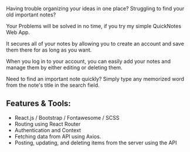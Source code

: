Having trouble organizing your ideas in one place? Struggling to find your old important notes?

Your Problems will be solved in no time, if you try my simple QuickNotes Web App.

It secures all of your notes by allowing you to create an account and save them there for as long as you want.

When you log in to your account, you can easily add your notes and manage them by either editing or deleting them.

Need to find an important note quickly? Simply type any memorized word from the note's title in the search field.

## Features & Tools:

- React.js / Bootstrap / Fontawesome / SCSS
- Routing using React Router
- Authentication and Context
- Fetching data from API using Axios.
- Posting, updating, and deleting items from the server using the API
